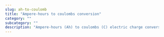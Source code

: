 ```yaml
---
slug: ah-to-coulomb
title: "Ampere-hours to coulombs conversion"
category: ""
subcategory: ""
description: "Ampere-hours (Ah) to coulombs (C) electric charge conversion calculator and how to convert."
---
```


